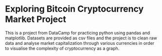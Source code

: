# Exploring Bitcoin Cryptocurrency Market Project
This is a project from DataCamp for practicing python using pandas and matplotlib.
Datasets are provided as csv files and the project is to clean raw data and analyse market capitalization through various currencies in order to visualise the complexity of cryptocurrency as a graph.

